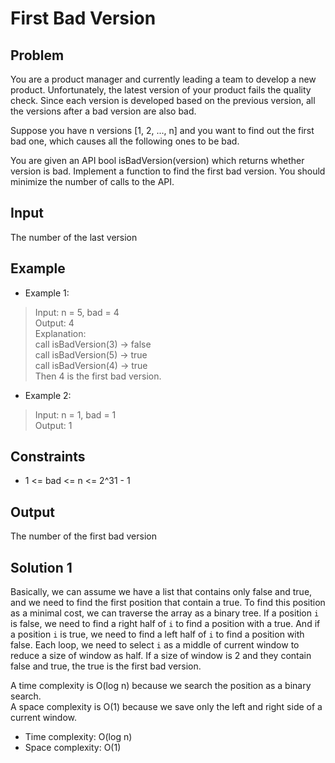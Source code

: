 # First Bad Version

## Problem

You are a product manager and currently leading a team to develop a new product. Unfortunately, the latest version of your product fails the quality check. Since each version is developed based on the previous version, all the versions after a bad version are also bad.

Suppose you have n versions [1, 2, ..., n] and you want to find out the first bad one, which causes all the following ones to be bad.

You are given an API bool isBadVersion(version) which returns whether version is bad. Implement a function to find the first bad version. You should minimize the number of calls to the API.

## Input

The number of the last version

## Example

- Example 1:

>Input: n = 5, bad = 4  
Output: 4  
Explanation:  
call isBadVersion(3) -> false  
call isBadVersion(5) -> true  
call isBadVersion(4) -> true  
Then 4 is the first bad version.

- Example 2:

>Input: n = 1, bad = 1  
Output: 1

## Constraints

- 1 <= bad <= n <= 2^31 - 1

## Output

The number of the first bad version

## Solution 1

Basically, we can assume we have a list that contains only false and
true, and we need to find the first position that contain a true. To
find this position as a minimal cost, we can traverse the array as a
binary tree. If a position `i` is false, we need to find a right half
of `i` to find a position with a true. And if a position `i` is true, 
we need to find a left half of `i` to find a position with false. Each
loop, we need to select `i` as a middle of current window to reduce a
size of window as half. If a size of window is 2 and they contain false
and true, the true is the first bad version.  

A time complexity is O(log n) because we search the position as a binary
search.  
A space complexity is O(1) because we save only the left and right side
of a current window.

- Time complexity: O(log n)
- Space complexity: O(1)
